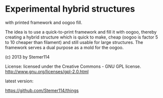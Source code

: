 Experimental hybrid structures
=====

with printed framework and oogoo fill.

The idea is to use a quick-to-print framework and fill it with oogoo, thereby creating a hybrid structure which is quick to make, cheap (oogoo is factor 5 to 10 cheaper than filament) and still usable for large structures. The framework serves a dual purpose as a mold for the oogoo.

(c) 2013 by Stemer114

License: licensed under the Creative Commons - GNU GPL license.
         http://www.gnu.org/licenses/gpl-2.0.html

latest version:

   https://github.com/Stemer114/things



